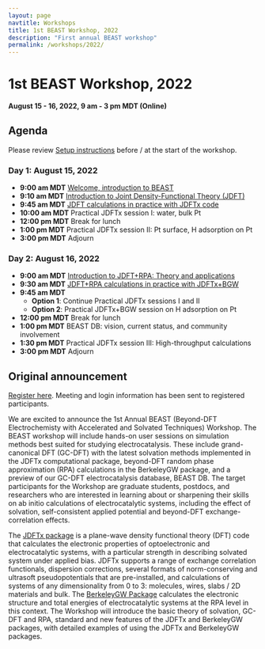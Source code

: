 ```yaml
---
layout: page
navtitle: Workshops
title: 1st BEAST Workshop, 2022
description: "First annual BEAST workshop"
permalink: /workshops/2022/
---
```


# 1st BEAST Workshop, 2022

<b>August 15 - 16, 2022, 9 am - 3 pm MDT (Online)</b>

## Agenda

Please review [Setup instructions](setup) before / at the start of the workshop.

### Day 1: August 15, 2022

+ **9:00 am MDT** [Welcome, introduction to BEAST](beast.pdf)
+ **9:10 am MDT** [Introduction to Joint Density-Functional Theory (JDFT)](jdft.pdf)
+ **9:45 am MDT** [JDFT calculations in practice with JDFTx code](jdftx.pdf)
+ **10:00 am MDT** Practical JDFTx session I: water, bulk Pt
+ **12:00 pm MDT** Break for lunch
+ **1:00 pm MDT**  Practical JDFTx session II: Pt surface, H adsorption on Pt
+ **3:00 pm MDT** Adjourn

### Day 2: August 16, 2022

+ **9:00 am MDT** [Introduction to JDFT+RPA: Theory and applications](RPA.pdf)
+ **9:30 am MDT** [JDFT+RPA calculations in practice with JDFTx+BGW](PracticalRPA.pdf)
+ **9:45 am MDT**
   - **Option 1**: Continue Practical JDFTx sessions I and II
   - **Option 2**: Practical JDFTx+BGW session on H adsorption on Pt
+ **12:00 pm MDT** Break for lunch
+ **1:00 pm MDT** BEAST DB: vision, current status, and community involvement
+ **1:30 pm MDT** Practical JDFTx session III: High-throughput calculations
+ **3:00 pm MDT** Adjourn 


## Original announcement

[Register here](https://forms.gle/yCMChD6sZRYjPmBM9).
Meeting and login information has been sent to registered participants.

We are excited to announce the 1st Annual BEAST (Beyond-DFT Electrochemisty with
Accelerated and Solvated Techniques) Workshop.
The BEAST workshop will include hands-on user sessions on simulation methods best suited for studying electrocatalysis.
These include grand-canonical DFT (GC-DFT) with the latest solvation methods implemented in the JDFTx computational package, beyond-DFT random phase approximation (RPA) calculations in the BerkeleyGW package, and a preview of our GC-DFT electrocatalysis database, BEAST DB.
The target participants for the Workshop are graduate students, postdocs, and researchers who are interested in learning about or sharpening their skills on ab initio calculations of electrocatalytic systems, including the effect of solvation, self-consistent applied potential and beyond-DFT exchange-correlation effects.

The [JDFTx package](https://jdftx.org) is a plane-wave density functional theory (DFT) code that calculates the electronic properties of optoelectronic and electrocatalytic systems, with a particular strength in describing solvated system under applied bias. JDFTx supports a range of exchange correlation functionals, dispersion corrections, several formats of norm-conserving and ultrasoft pseudopotentials that are pre-installed, and calculations of systems of any dimensionality from 0 to 3: molecules, wires, slabs / 2D materials and bulk.
The [BerkeleyGW Package](https://berkeleygw.org) calculates the electronic structure and total energies of electrocatalytic systems at the RPA level in this context.
The Workshop will introduce the basic theory of solvation, GC-DFT and RPA, standard and new features of the JDFTx and BerkeleyGW packages, with detailed examples of using the JDFTx and BerkeleyGW packages.
